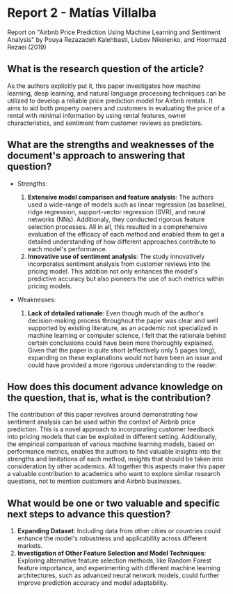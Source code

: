 # Report 2 - Matías Villalba
Report on "Airbnb Price Prediction Using Machine Learning and Sentiment Analysis" by Pouya Rezazadeh Kalehbasti, Liubov Nikolenko, and Hoormazd Rezaei (2019)

## What is the research question of the article?
As the authors explicitly put it, this paper investigates how machine learning, deep learning, and natural language processing techniques can be utilized to develop a reliable price prediction model for Airbnb rentals. It aims to aid both property owners and customers in evaluating the price of a rental with minimal information by using rental features, owner characteristics, and sentiment from customer reviews as predictors.

## What are the strengths and weaknesses of the document's approach to answering that question?
- Strengths:
  1. **Extensive model comparison and feature analysis**: The authors used a wide-range of models such as linear regression (as baseline), ridge regression, support-vector regression (SVR), and neural networks (NNs). Additionaly, they conducted rigorous feature selection processes. All in all, this resulted in a comprehensive evaluation of the efficacy of each method and enabled them to get a detailed understanding of how different approaches contribute to each model's performance.
  2. **Innovative use of sentiment analysis**: The study innovatively incorporates sentiment analysis from customer reviews into the pricing model. This addition not only enhances the model's predictive accuracy but also pioneers the use of such metrics within pricing models.

- Weaknesses:
  1. **Lack of detailed rationale**: Even though much of the author's decision-making process throughout the paper was clear and well supported by existing literature, as an academic not specialized in machine learning or computer science, I felt that the rationale behind certain conclusions could have been more thoroughly explained. Given that the paper is quite short (effectively only 5 pages long), expanding on these explanations would not have been an issue and could have provided a more rigorous understanding to the reader.

## How does this document advance knowledge on the question, that is, what is the contribution?
The contribution of this paper revolves around demonstrating how sentiment analysis can be used within the context of Airbnb price prediction. This is a novel approach to incorporating customer feedback into pricing models that can be exploited in different setting. Additionally, the empirical comparison of various machine learning models, based on performance metrics, enables the authors to find valuable insights into the strengths and limitations of each method, insights that should be taken into consideration by other academics. All together this aspects make this paper a valuable contribution to academics who want to explore similar research questions, not to mention customers and Airbnb businesses.

## What would be one or two valuable and specific next steps to advance this question?
1. **Expanding Dataset**: Including data from other cities or countries could enhance the model's robustness and applicability across different markets.
2. **Investigation of Other Feature Selection and Model Techniques**: Exploring alternative feature selection methods, like Random Forest feature importance, and experimenting with different machine learning architectures, such as advanced neural network models, could further improve prediction accuracy and model adaptability.